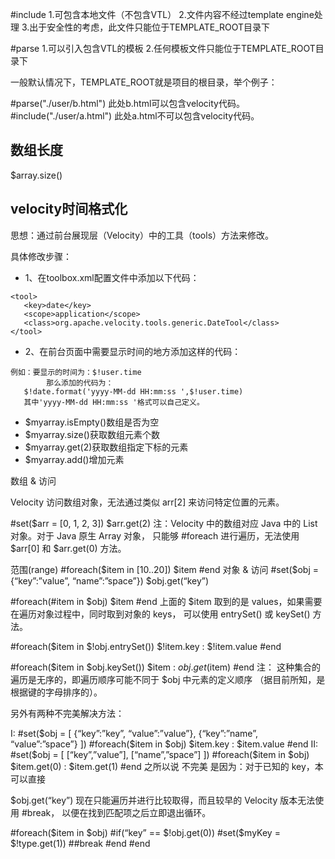 

#include 
1.可包含本地文件（不包含VTL） 
2.文件内容不经过template engine处理 
3.出于安全性的考虑，此文件只能位于TEMPLATE_ROOT目录下 

#parse 
1.可以引入包含VTL的模板 
2.任何模板文件只能位于TEMPLATE_ROOT目录下 

一般默认情况下，TEMPLATE_ROOT就是项目的根目录，举个例子： 

#parse("./user/b.html") 此处b.html可以包含velocity代码。 
#include("./user/a.html") 此处a.html不可以包含velocity代码。

## 数组长度
$array.size()

## velocity时间格式化

思想：通过前台展现层（Velocity）中的工具（tools）方法来修改。

具体修改步骤：

- 1、在toolbox.xml配置文件中添加以下代码：
```
<tool>
   <key>date</key>
   <scope>application</scope>
   <class>org.apache.velocity.tools.generic.DateTool</class>
</tool>
```
- 2、在前台页面中需要显示时间的地方添加这样的代码：
```
例如：要显示的时间为：$!user.time
        那么添加的代码为：
   $!date.format('yyyy-MM-dd HH:mm:ss ',$!user.time)
   其中'yyyy-MM-dd HH:mm:ss '格式可以自己定义。
```


- $myarray.isEmpty()数组是否为空
- $myarray.size()获取数组元素个数
- $myarray.get(2)获取数组指定下标的元素
- $myarray.add()增加元素



数组 & 访问

Velocity 访问数组对象，无法通过类似 arr[2] 来访问特定位置的元素。

#set($arr = [0, 1, 2, 3])
$arr.get(2)
注：Velocity 中的数组对应 Java 中的 List 对象。对于 Java 原生 Array 对象， 只能够 #foreach 进行遍历，无法使用 $arr[0] 和 $arr.get(0) 方法。

范围(range)
#foreach($item in [10..20])
$item
#end
对象 & 访问
#set($obj = {“key”:”value”, “name”:”space”})
$obj.get(“key”)

#foreach(#item in $obj)
$item
#end
上面的 $item 取到的是 values，如果需要在遍历对象过程中，同时取到对象的 keys， 可以使用 entrySet() 或 keySet() 方法。

#foreach($item in $!obj.entrySet())
$!item.key : $!item.value
#end

#foreach($item in $obj.keySet())
$item : $obj.get($item)
#end
注： 这种集合的遍历是无序的，即遍历顺序可能不同于 $obj 中元素的定义顺序 （据目前所知，是根据键的字母排序的）。

另外有两种不完美解决方法：

I:
#set($obj = [
{“key”:”key”, “value”:”value”},
{“key”:”name”, “value”:”space”}
])
#foreach($item in $obj)
$item.key : $item.value
#end
II:
#set($obj = [
[“key”,”value”],
[“name”,”space”]
])
#foreach($item in $obj)
$item.get(0) : $item.get(1)
#end
之所以说 不完美 是因为：对于已知的 key，本可以直接

$obj.get(“key”)
现在只能遍历并进行比较取得，而且较早的 Velocity 版本无法使用 #break， 以便在找到匹配项之后立即退出循环。

#foreach($item in $obj)
#if(“key” == $!obj.get(0))
#set($myKey = $!type.get(1))
##break
#end
#end



















